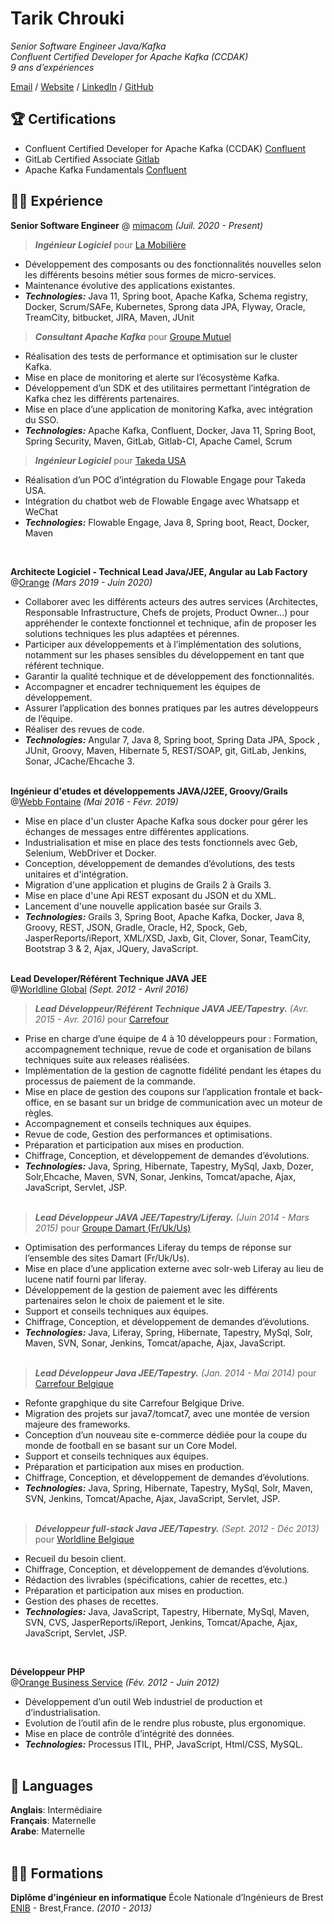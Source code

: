 # Tarik Chrouki

_Senior Software Engineer Java/Kafka_ <br>
_Confluent Certified Developer for Apache Kafka (CCDAK)_ <br>
_9 ans d’expériences_

[Email](mailto:contact@chrouki.com) / [Website](https://chrouki.com/) / [LinkedIn](https://www.linkedin.com/in/tarikchrouki/) / [GitHub](https://github.com/tarikchrouki/) 

## 🏆 Certifications
- Confluent Certified Developer for Apache Kafka (CCDAK) [Confluent](https://www.credential.net/286034aa-6505-4bd5-a7c5-468fae8b4621#gs.3kuzds)
- GitLab Certified Associate [Gitlab](https://gitlab.badgr.com/public/assertions/bUe5saFBT8Souff7dtr89Q)
- Apache Kafka Fundamentals [Confluent](https://www.credential.net/e596d6cc-7cb6-489b-a694-b2f18de4e97a#gs.3kv2n6)

## 👨‍💻 Expérience

**Senior Software Engineer** @ [mimacom](https://www.mimacom.com/fr/) _(Juil. 2020 - Present)_ <br>

>***Ingénieur Logiciel*** pour [La Mobilière](https://www.mobiliere.ch)
- Développement des composants ou des fonctionnalités nouvelles selon les différents besoins métier sous formes de micro-services.
- Maintenance évolutive des applications existantes.
- **_Technologies:_** Java 11, Spring boot, Apache Kafka, Schema registry, Docker, Scrum/SAFe, Kubernetes, Sprong data JPA, Flyway, Oracle, TreamCity, bitbucket, JIRA,
Maven, JUnit

>***Consultant Apache Kafka*** pour [Groupe Mutuel](https://www.groupemutuel.ch/)
- Réalisation des tests de performance et optimisation sur le cluster Kafka.
- Mise en place de monitoring et alerte sur l’écosystème Kafka.
- Développement d’un SDK et des utilitaires permettant l’intégration de Kafka chez les différents partenaires.
- Mise en place d’une application de monitoring Kafka, avec intégration du SSO.
- **_Technologies:_** Apache Kafka, Confluent, Docker, Java 11, Spring Boot, Spring Security, Maven, GitLab, Gitlab-CI, Apache Camel, Scrum

>***Ingénieur Logiciel*** pour [Takeda USA](https://www.takeda.com/en-us/)
- Réalisation d’un POC d’intégration du Flowable Engage pour Takeda USA.
- Intégration du chatbot web de Flowable Engage avec Whatsapp et WeChat
- **_Technologies:_** Flowable Engage, Java 8, Spring boot, React, Docker, Maven

<br>

**Architecte Logiciel - Technical Lead Java/JEE, Angular au Lab Factory**<br> @[Orange](https://wholesalefrance.orange.fr/fr/) _(Mars 2019 - Juin 2020)_ <br>
  - Collaborer avec les différents acteurs des autres services (Architectes, Responsable Infrastructure, Chefs de projets, Product Owner...) pour appréhender le contexte fonctionnel et technique, afin de proposer les solutions techniques les plus adaptées et pérennes.
  - Participer aux développements et à l’implémentation des solutions, notamment sur les phases sensibles du développement en tant que référent technique.
  - Garantir la qualité technique et de développement des fonctionnalités.
  - Accompagner et encadrer techniquement les équipes de développement.
  - Assurer l’application des bonnes pratiques par les autres développeurs de l’équipe.
  - Réaliser des revues de code.
  - **_Technologies:_**  Angular 7, Java 8, Spring boot, Spring Data JPA, Spock , JUnit, Groovy, Maven, Hibernate 5, REST/SOAP, git, GitLab, Jenkins, Sonar, JCache/Ehcache 3.
<br><br>

**Ingénieur d'etudes et développements JAVA/J2EE, Groovy/Grails** <br>@[Webb Fontaine](https://webbfontaine.com/) _(Mai 2016 - Févr. 2019)_ <br>

  - Mise en place d'un cluster Apache Kafka sous docker pour gérer les échanges de messages entre différentes applications.
  - Industrialisation et mise en place des tests fonctionnels avec Geb, Selenium, WebDriver et Docker.
  - Conception, développement de demandes d’évolutions, des tests unitaires et d'intégration.
  - Migration d'une application et plugins de Grails 2 à Grails 3.
  - Mise en place d'une Api REST exposant du JSON et du XML.
  - Lancement d'une nouvelle application basée sur Grails 3.
  - **_Technologies:_**  Grails 3, Spring Boot, Apache Kafka, Docker, Java 8, Groovy, REST, JSON, Gradle, Oracle, H2, Spock, Geb, JasperReports/iReport, XML/XSD, Jaxb, Git, Clover, Sonar, TeamCity, Bootstrap 3 \& 2, Ajax, JQuery, JavaScript.
    <br><br>

**Lead Developer/Référent Technique JAVA JEE** <br>@[Worldline Global](https://fr.worldline.com/) _(Sept. 2012 - Avril 2016)_ <br>

>***Lead Développeur/Référent Technique JAVA JEE/Tapestry.*** _(Avr. 2015 - Avr. 2016)_ pour [Carrefour](https://www.carrefour.fr/)<br>

  - Prise en charge d’une équipe de 4 à 10 développeurs pour : Formation, accompagnement technique, revue de code et organisation de bilans techniques suite aux releases réalisées.
  - Implémentation de la gestion de cagnotte fidélité pendant les étapes du processus de paiement de la commande.
  - Mise en place de gestion des coupons sur l’application frontale et back-office, en se basant sur un bridge de communication avec un moteur de règles.
  - Accompagnement et conseils techniques aux équipes.
  - Revue de code, Gestion des performances et optimisations.
  - Préparation et participation aux mises en production.
  - Chiffrage, Conception, et développement de demandes d’évolutions.
  - **_Technologies:_** Java, Spring, Hibernate, Tapestry, MySql, Jaxb, Dozer, Solr,Ehcache, Maven, SVN, Sonar, Jenkins, Tomcat/apache, Ajax, JavaScript, Servlet, JSP.<br><br>
>***Lead Développeur JAVA JEE/Tapestry/Liferay.*** _(Juin 2014 - Mars 2015)_ pour [Groupe Damart (Fr/Uk/Us)](https://www.damart.fr/)<br>
  - Optimisation des performances Liferay du temps de réponse sur l’ensemble des sites Damart (Fr/Uk/Us).
  - Mise en place d’une application externe avec solr-web Liferay au lieu de lucene natif fourni par liferay.
  - Développement de la gestion de paiement avec les différents partenaires selon le choix de paiement et le site.
  - Support et conseils techniques aux équipes.
  - Chiffrage, Conception, et développement de demandes d’évolutions.
  - **_Technologies:_** Java, Liferay, Spring, Hibernate, Tapestry, MySql, Solr, Maven, SVN, Sonar, Jenkins, Tomcat/apache, Ajax, JavaScript.<br><br>
>***Lead Développeur Java JEE/Tapestry.*** _(Jan. 2014 - Mai 2014)_ pour [Carrefour Belgique]()<br>
  - Refonte grapghique du site Carrefour Belgique Drive.
  - Migration des projets sur java7/tomcat7, avec une montée de version majeure des frameworks.
  - Conception d’un nouveau site e-commerce dédiée pour la coupe du monde de football en se basant sur un Core Model.
  - Support et conseils techniques aux équipes.
  - Préparation et participation aux mises en production.
  - Chiffrage, Conception, et développement de demandes d’évolutions.
  - **_Technologies:_** Java, Spring, Hibernate, Tapestry, MySql, Solr, Maven, SVN, Jenkins, Tomcat/Apache, Ajax, JavaScript, Servlet, JSP.<br><br>
>***Développeur full-stack Java JEE/Tapestry.*** _(Sept. 2012 - Déc 2013)_ pour [Worldline Belgique]()<br>
  - Recueil du besoin client.
  - Chiffrage, Conception, et développement de demandes d’évolutions.
  - Rédaction des livrables (spécifications, cahier de recettes, etc.)
  - Préparation et participation aux mises en production.
  - Gestion des phases de recettes.
  - **_Technologies:_** Java, JavaScript, Tapestry, Hibernate, MySql, Maven, SVN, CVS, JasperReports/iReport, Jenkins, Tomcat/Apache, Ajax, JavaScript, Servlet, JSP.

<br>

**Développeur PHP** <br>@[Orange Business Service](https://www.orange-business.com/fr) _(Fév. 2012 - Juin 2012)_ <br>
  - Développement d’un outil Web industriel de production et d’industrialisation.
  - Evolution de l’outil afin de le rendre plus robuste, plus ergonomique.
  - Mise en place de contrôle d’intégrité des données.
  - **_Technologies:_** Processus ITIL, PHP, JavaScript, Html/CSS, MySQL.<br><br>

## 💬 Languages

**Anglais**: Intermédiaire <br>
**Français**: Maternelle <br>
**Arabe**: Maternelle
<br><br>

## 👨‍🎓 Formations

**Diplôme d’ingénieur en informatique** École Nationale d’Ingénieurs de Brest<br>
[ENIB](https://www.enib.fr/fr/) - Brest,France. _(2010 - 2013)_ <br>
